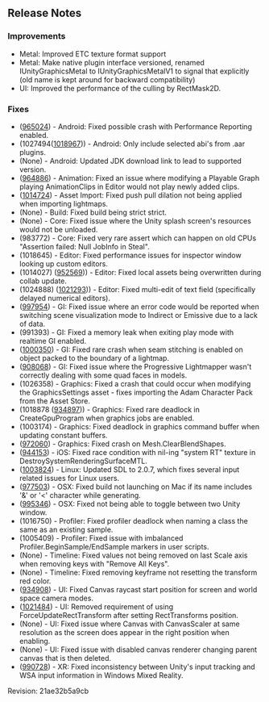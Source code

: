 ## Release Notes

### Improvements

-   Metal: Improved ETC texture format support
-   Metal: Make native plugin interface versioned, renamed IUnityGraphicsMetal to IUnityGraphicsMetalV1 to signal that explicitly (old name is kept around for backward compatibility)
-   UI: Improved the performance of the culling by RectMask2D.

### Fixes

-   ([965024](https://issuetracker.unity3d.com/product/unity/issues/guid/965024/)) - Android: Fixed possible crash with Performance Reporting enabled.
-   (1027494([1018967](https://issuetracker.unity3d.com/product/unity/issues/guid/1018967))) - Android: Only include selected abi\'s from .aar plugins.
-   (None) - Android: Updated JDK download link to lead to supported version.
-   ([964886](https://issuetracker.unity3d.com/product/unity/issues/guid/964886/)) - Animation: Fixed an issue where modifying a Playable Graph playing AnimationClips in Editor would not play newly added clips.
-   ([1014724](https://issuetracker.unity3d.com/product/unity/issues/guid/1014724/)) - Asset Import: Fixed push pull dilation not being applied when importing lightmaps.
-   (None) - Build: Fixed build being strict strict.
-   (None) - Core: Fixed issue where the Unity splash screen\'s resources would not be unloaded.
-   \(983772\) - Core: Fixed very rare assert which can happen on old CPUs \"Assertion failed: Null JobInfo in Steal\".
-   \(1018645\) - Editor: Fixed performance issues for inspector window looking up custom editors.
-   \(1014027\) ([952569](https://issuetracker.unity3d.com/product/unity/issues/guid/952569))) - Editor: Fixed local assets being overwritten during collab update.
-   \(1024888\) ([1021293](https://issuetracker.unity3d.com/product/unity/issues/guid/1021293))) - Editor: Fixed multi-edit of text field (specifically delayed numerical editors).
-   ([997954](https://issuetracker.unity3d.com/product/unity/issues/guid/997954/)) - GI: Fixed issue where an error code would be reported when switching scene visualization mode to Indirect or Emissive due to a lack of data.
-   \(991393\) - GI: Fixed a memory leak when exiting play mode with realtime GI enabled.
-   ([1000350](https://issuetracker.unity3d.com/product/unity/issues/guid/1000350/)) - GI: Fixed rare crash when seam stitching is enabled on object packed to the boundary of a lightmap.
-   ([908068](https://issuetracker.unity3d.com/product/unity/issues/guid/908068/)) - GI: Fixed issue where the Progressive Lightmapper wasn\'t correctly dealing with some quad faces in models.
-   \(1026358\) - Graphics: Fixed a crash that could occur when modifying the GraphicsSettings asset - fixes importing the Adam Character Pack from the Asset Store.
-   (1018878 ([934897](https://issuetracker.unity3d.com/product/unity/issues/guid/934897))) - Graphics: Fixed rare deadlock in CreateGpuProgram when graphics jobs are enabled.
-   \(1003174\) - Graphics: Fixed deadlock in graphics command buffer when updating constant buffers.
-   ([972060](https://issuetracker.unity3d.com/product/unity/issues/guid/972060/)) - Graphics: Fixed crash on Mesh.ClearBlendShapes.
-   ([944153](https://issuetracker.unity3d.com/product/unity/issues/guid/944153/)) - iOS: Fixed race condition with nil-ing \"system RT\" texture in DestroySystemRenderingSurfaceMTL.
-   ([1003824](https://issuetracker.unity3d.com/product/unity/issues/guid/1003824/)) - Linux: Updated SDL to 2.0.7, which fixes several input related issues for Linux users.
-   ([977503](https://issuetracker.unity3d.com/product/unity/issues/guid/977503/)) - OSX: Fixed build not launching on Mac if its name includes \'&\' or \'\<\' character while generating.
-   ([995346](https://issuetracker.unity3d.com/product/unity/issues/guid/995346/)) - OSX: Fixed not being able to toggle between two Unity window.
-   \(1016750\) - Profiler: Fixed profiler deadlock when naming a class the same as an existing sample.
-   \(1005409\) - Profiler: Fixed issue with imbalanced Profiler.BeginSample/EndSample markers in user scripts.
-   (None) - Timeline: Fixed values not being removed on last Scale axis when removing keys with \"Remove All Keys\".
-   (None) - Timeline: Fixed removing keyframe not resetting the transform red color.
-   ([934908](https://issuetracker.unity3d.com/product/unity/issues/guid/934908/)) - UI: Fixed Canvas raycast start position for screen and world space camera modes.
-   ([1021484](https://issuetracker.unity3d.com/product/unity/issues/guid/1021484/)) - UI: Removed requirement of using ForceUpdateRectTransform after setting RectTransforms position.
-   (None) - UI: Fixed issue where Canvas with CanvasScaler at same resolution as the screen does appear in the right position when enabling.
-   (None) - UI: Fixed issue with disabled canvas renderer changing parent canvas that is then deleted.
-   ([990728](https://issuetracker.unity3d.com/product/unity/issues/guid/990728/)) - XR: Fixed inconsistency between Unity\'s input tracking and WSA input information in Windows Mixed Reality.

Revision: 21ae32b5a9cb
